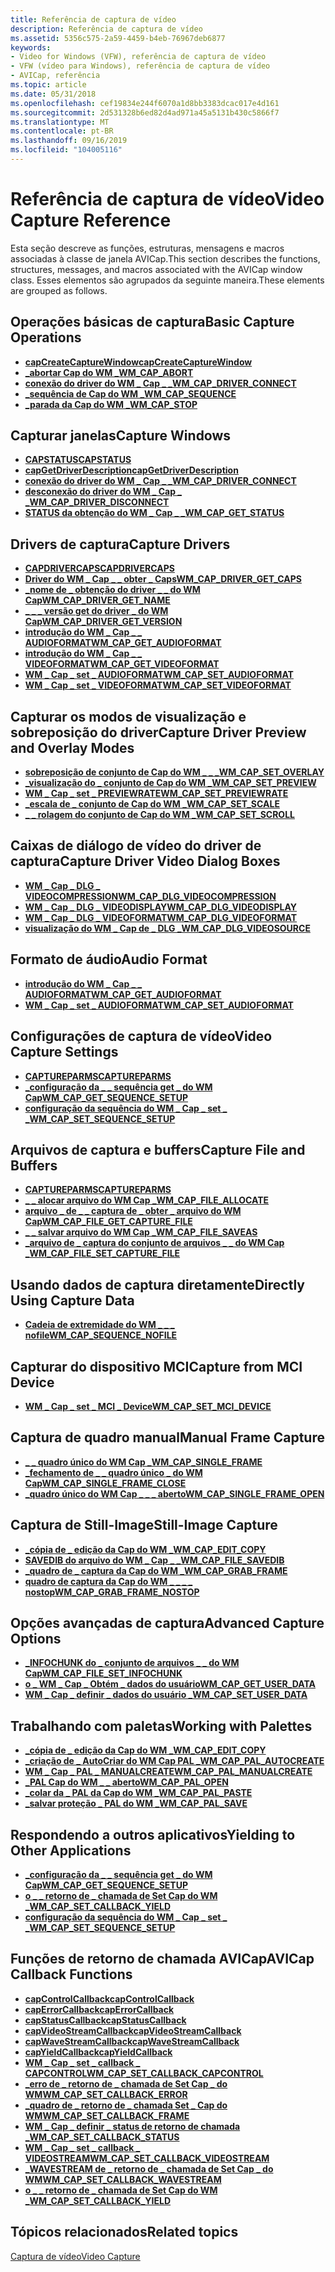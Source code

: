 ```yaml
---
title: Referência de captura de vídeo
description: Referência de captura de vídeo
ms.assetid: 5356c575-2a59-4459-b4eb-76967deb6877
keywords:
- Video for Windows (VFW), referência de captura de vídeo
- VFW (vídeo para Windows), referência de captura de vídeo
- AVICap, referência
ms.topic: article
ms.date: 05/31/2018
ms.openlocfilehash: cef19834e244f6070a1d8bb3383dcac017e4d161
ms.sourcegitcommit: 2d531328b6ed82d4ad971a45a5131b430c5866f7
ms.translationtype: MT
ms.contentlocale: pt-BR
ms.lasthandoff: 09/16/2019
ms.locfileid: "104005116"
---
```

# <a name="video-capture-reference"></a><span data-ttu-id="320b1-106">Referência de captura de vídeo</span><span class="sxs-lookup"><span data-stu-id="320b1-106">Video Capture Reference</span></span>

<span data-ttu-id="320b1-107">Esta seção descreve as funções, estruturas, mensagens e macros associadas à classe de janela AVICap.</span><span class="sxs-lookup"><span data-stu-id="320b1-107">This section describes the functions, structures, messages, and macros associated with the AVICap window class.</span></span> <span data-ttu-id="320b1-108">Esses elementos são agrupados da seguinte maneira.</span><span class="sxs-lookup"><span data-stu-id="320b1-108">These elements are grouped as follows.</span></span>

## <a name="basic-capture-operations"></a><span data-ttu-id="320b1-109">Operações básicas de captura</span><span class="sxs-lookup"><span data-stu-id="320b1-109">Basic Capture Operations</span></span>

-   [<span data-ttu-id="320b1-110">**capCreateCaptureWindow**</span><span class="sxs-lookup"><span data-stu-id="320b1-110">**capCreateCaptureWindow**</span></span>](/windows/desktop/api/Vfw/nf-vfw-capcreatecapturewindowa)
-   [<span data-ttu-id="320b1-111">**\_abortar Cap do WM \_**</span><span class="sxs-lookup"><span data-stu-id="320b1-111">**WM\_CAP\_ABORT**</span></span>](wm-cap-abort.md)
-   [<span data-ttu-id="320b1-112">**conexão do driver do WM \_ Cap \_ \_**</span><span class="sxs-lookup"><span data-stu-id="320b1-112">**WM\_CAP\_DRIVER\_CONNECT**</span></span>](wm-cap-driver-connect.md)
-   [<span data-ttu-id="320b1-113">**\_sequência de Cap do WM \_**</span><span class="sxs-lookup"><span data-stu-id="320b1-113">**WM\_CAP\_SEQUENCE**</span></span>](wm-cap-sequence.md)
-   [<span data-ttu-id="320b1-114">**\_parada da Cap do WM \_**</span><span class="sxs-lookup"><span data-stu-id="320b1-114">**WM\_CAP\_STOP**</span></span>](wm-cap-stop.md)

## <a name="capture-windows"></a><span data-ttu-id="320b1-115">Capturar janelas</span><span class="sxs-lookup"><span data-stu-id="320b1-115">Capture Windows</span></span>

-   [<span data-ttu-id="320b1-116">**CAPSTATUS**</span><span class="sxs-lookup"><span data-stu-id="320b1-116">**CAPSTATUS**</span></span>](/windows/win32/api/vfw/ns-vfw-capstatus)
-   [<span data-ttu-id="320b1-117">**capGetDriverDescription**</span><span class="sxs-lookup"><span data-stu-id="320b1-117">**capGetDriverDescription**</span></span>](/windows/desktop/api/Vfw/nf-vfw-capgetdriverdescriptiona)
-   [<span data-ttu-id="320b1-118">**conexão do driver do WM \_ Cap \_ \_**</span><span class="sxs-lookup"><span data-stu-id="320b1-118">**WM\_CAP\_DRIVER\_CONNECT**</span></span>](wm-cap-driver-connect.md)
-   [<span data-ttu-id="320b1-119">**desconexão do driver do WM \_ Cap \_ \_**</span><span class="sxs-lookup"><span data-stu-id="320b1-119">**WM\_CAP\_DRIVER\_DISCONNECT**</span></span>](wm-cap-driver-disconnect.md)
-   [<span data-ttu-id="320b1-120">**STATUS da obtenção do WM \_ Cap \_ \_**</span><span class="sxs-lookup"><span data-stu-id="320b1-120">**WM\_CAP\_GET\_STATUS**</span></span>](wm-cap-get-status.md)

## <a name="capture-drivers"></a><span data-ttu-id="320b1-121">Drivers de captura</span><span class="sxs-lookup"><span data-stu-id="320b1-121">Capture Drivers</span></span>

-   [<span data-ttu-id="320b1-122">**CAPDRIVERCAPS**</span><span class="sxs-lookup"><span data-stu-id="320b1-122">**CAPDRIVERCAPS**</span></span>](/windows/win32/api/vfw/ns-vfw-capdrivercaps)
-   [<span data-ttu-id="320b1-123">**Driver do WM \_ Cap \_ \_ obter \_ Caps**</span><span class="sxs-lookup"><span data-stu-id="320b1-123">**WM\_CAP\_DRIVER\_GET\_CAPS**</span></span>](wm-cap-driver-get-caps.md)
-   [<span data-ttu-id="320b1-124">**\_nome de \_ obtenção do driver \_ \_ do WM Cap**</span><span class="sxs-lookup"><span data-stu-id="320b1-124">**WM\_CAP\_DRIVER\_GET\_NAME**</span></span>](wm-cap-driver-get-name.md)
-   [<span data-ttu-id="320b1-125">**\_ \_ \_ versão get do driver \_ do WM Cap**</span><span class="sxs-lookup"><span data-stu-id="320b1-125">**WM\_CAP\_DRIVER\_GET\_VERSION**</span></span>](wm-cap-driver-get-version.md)
-   [<span data-ttu-id="320b1-126">**introdução do WM \_ Cap \_ \_ AUDIOFORMAT**</span><span class="sxs-lookup"><span data-stu-id="320b1-126">**WM\_CAP\_GET\_AUDIOFORMAT**</span></span>](wm-cap-get-audioformat.md)
-   [<span data-ttu-id="320b1-127">**introdução do WM \_ Cap \_ \_ VIDEOFORMAT**</span><span class="sxs-lookup"><span data-stu-id="320b1-127">**WM\_CAP\_GET\_VIDEOFORMAT**</span></span>](wm-cap-get-videoformat.md)
-   [<span data-ttu-id="320b1-128">**WM \_ Cap \_ set \_ AUDIOFORMAT**</span><span class="sxs-lookup"><span data-stu-id="320b1-128">**WM\_CAP\_SET\_AUDIOFORMAT**</span></span>](wm-cap-set-audioformat.md)
-   [<span data-ttu-id="320b1-129">**WM \_ Cap \_ set \_ VIDEOFORMAT**</span><span class="sxs-lookup"><span data-stu-id="320b1-129">**WM\_CAP\_SET\_VIDEOFORMAT**</span></span>](wm-cap-set-videoformat.md)

## <a name="capture-driver-preview-and-overlay-modes"></a><span data-ttu-id="320b1-130">Capturar os modos de visualização e sobreposição do driver</span><span class="sxs-lookup"><span data-stu-id="320b1-130">Capture Driver Preview and Overlay Modes</span></span>

-   [<span data-ttu-id="320b1-131">**sobreposição de conjunto de Cap do WM \_ \_ \_**</span><span class="sxs-lookup"><span data-stu-id="320b1-131">**WM\_CAP\_SET\_OVERLAY**</span></span>](wm-cap-set-overlay.md)
-   [<span data-ttu-id="320b1-132">**\_visualização do \_ conjunto de Cap do WM \_**</span><span class="sxs-lookup"><span data-stu-id="320b1-132">**WM\_CAP\_SET\_PREVIEW**</span></span>](wm-cap-set-preview.md)
-   [<span data-ttu-id="320b1-133">**WM \_ Cap \_ set \_ PREVIEWRATE**</span><span class="sxs-lookup"><span data-stu-id="320b1-133">**WM\_CAP\_SET\_PREVIEWRATE**</span></span>](wm-cap-set-previewrate.md)
-   [<span data-ttu-id="320b1-134">**\_escala de \_ conjunto de Cap do WM \_**</span><span class="sxs-lookup"><span data-stu-id="320b1-134">**WM\_CAP\_SET\_SCALE**</span></span>](wm-cap-set-scale.md)
-   [<span data-ttu-id="320b1-135">**\_ \_ rolagem do conjunto de Cap do WM \_**</span><span class="sxs-lookup"><span data-stu-id="320b1-135">**WM\_CAP\_SET\_SCROLL**</span></span>](wm-cap-set-scroll.md)

## <a name="capture-driver-video-dialog-boxes"></a><span data-ttu-id="320b1-136">Caixas de diálogo de vídeo do driver de captura</span><span class="sxs-lookup"><span data-stu-id="320b1-136">Capture Driver Video Dialog Boxes</span></span>

-   [<span data-ttu-id="320b1-137">**WM \_ Cap \_ DLG \_ VIDEOCOMPRESSION**</span><span class="sxs-lookup"><span data-stu-id="320b1-137">**WM\_CAP\_DLG\_VIDEOCOMPRESSION**</span></span>](wm-cap-dlg-videocompression.md)
-   [<span data-ttu-id="320b1-138">**WM \_ Cap \_ DLG \_ VIDEODISPLAY**</span><span class="sxs-lookup"><span data-stu-id="320b1-138">**WM\_CAP\_DLG\_VIDEODISPLAY**</span></span>](wm-cap-dlg-videodisplay.md)
-   [<span data-ttu-id="320b1-139">**WM \_ Cap \_ DLG \_ VIDEOFORMAT**</span><span class="sxs-lookup"><span data-stu-id="320b1-139">**WM\_CAP\_DLG\_VIDEOFORMAT**</span></span>](wm-cap-dlg-videoformat.md)
-   [<span data-ttu-id="320b1-140">**visualização do WM \_ Cap de \_ DLG \_**</span><span class="sxs-lookup"><span data-stu-id="320b1-140">**WM\_CAP\_DLG\_VIDEOSOURCE**</span></span>](wm-cap-dlg-videosource.md)

## <a name="audio-format"></a><span data-ttu-id="320b1-141">Formato de áudio</span><span class="sxs-lookup"><span data-stu-id="320b1-141">Audio Format</span></span>

-   [<span data-ttu-id="320b1-142">**introdução do WM \_ Cap \_ \_ AUDIOFORMAT**</span><span class="sxs-lookup"><span data-stu-id="320b1-142">**WM\_CAP\_GET\_AUDIOFORMAT**</span></span>](wm-cap-get-audioformat.md)
-   [<span data-ttu-id="320b1-143">**WM \_ Cap \_ set \_ AUDIOFORMAT**</span><span class="sxs-lookup"><span data-stu-id="320b1-143">**WM\_CAP\_SET\_AUDIOFORMAT**</span></span>](wm-cap-set-audioformat.md)

## <a name="video-capture-settings"></a><span data-ttu-id="320b1-144">Configurações de captura de vídeo</span><span class="sxs-lookup"><span data-stu-id="320b1-144">Video Capture Settings</span></span>

-   [<span data-ttu-id="320b1-145">**CAPTUREPARMS**</span><span class="sxs-lookup"><span data-stu-id="320b1-145">**CAPTUREPARMS**</span></span>](/windows/win32/api/vfw/ns-vfw-captureparms)
-   [<span data-ttu-id="320b1-146">**\_configuração da \_ \_ sequência get \_ do WM Cap**</span><span class="sxs-lookup"><span data-stu-id="320b1-146">**WM\_CAP\_GET\_SEQUENCE\_SETUP**</span></span>](wm-cap-get-sequence-setup.md)
-   [<span data-ttu-id="320b1-147">**configuração da sequência do WM \_ Cap \_ set \_ \_**</span><span class="sxs-lookup"><span data-stu-id="320b1-147">**WM\_CAP\_SET\_SEQUENCE\_SETUP**</span></span>](wm-cap-set-sequence-setup.md)

## <a name="capture-file-and-buffers"></a><span data-ttu-id="320b1-148">Arquivos de captura e buffers</span><span class="sxs-lookup"><span data-stu-id="320b1-148">Capture File and Buffers</span></span>

-   [<span data-ttu-id="320b1-149">**CAPTUREPARMS**</span><span class="sxs-lookup"><span data-stu-id="320b1-149">**CAPTUREPARMS**</span></span>](/windows/win32/api/vfw/ns-vfw-captureparms)
-   [<span data-ttu-id="320b1-150">**\_ \_ alocar arquivo do WM Cap \_**</span><span class="sxs-lookup"><span data-stu-id="320b1-150">**WM\_CAP\_FILE\_ALLOCATE**</span></span>](wm-cap-file-allocate.md)
-   [<span data-ttu-id="320b1-151">**arquivo \_ de \_ \_ captura de \_ obter \_ arquivo do WM Cap**</span><span class="sxs-lookup"><span data-stu-id="320b1-151">**WM\_CAP\_FILE\_GET\_CAPTURE\_FILE**</span></span>](wm-cap-file-get-capture-file.md)
-   [<span data-ttu-id="320b1-152">**\_ \_ salvar arquivo do WM Cap \_**</span><span class="sxs-lookup"><span data-stu-id="320b1-152">**WM\_CAP\_FILE\_SAVEAS**</span></span>](wm-cap-file-saveas.md)
-   [<span data-ttu-id="320b1-153">**\_arquivo de \_ captura do conjunto de arquivos \_ \_ do WM Cap \_**</span><span class="sxs-lookup"><span data-stu-id="320b1-153">**WM\_CAP\_FILE\_SET\_CAPTURE\_FILE**</span></span>](wm-cap-file-set-capture-file.md)

## <a name="directly-using-capture-data"></a><span data-ttu-id="320b1-154">Usando dados de captura diretamente</span><span class="sxs-lookup"><span data-stu-id="320b1-154">Directly Using Capture Data</span></span>

-   [<span data-ttu-id="320b1-155">**Cadeia de extremidade do WM \_ \_ \_ nofile**</span><span class="sxs-lookup"><span data-stu-id="320b1-155">**WM\_CAP\_SEQUENCE\_NOFILE**</span></span>](wm-cap-sequence-nofile.md)

## <a name="capture-from-mci-device"></a><span data-ttu-id="320b1-156">Capturar do dispositivo MCI</span><span class="sxs-lookup"><span data-stu-id="320b1-156">Capture from MCI Device</span></span>

-   [<span data-ttu-id="320b1-157">**WM \_ Cap \_ set \_ MCI \_ Device**</span><span class="sxs-lookup"><span data-stu-id="320b1-157">**WM\_CAP\_SET\_MCI\_DEVICE**</span></span>](wm-cap-set-mci-device.md)

## <a name="manual-frame-capture"></a><span data-ttu-id="320b1-158">Captura de quadro manual</span><span class="sxs-lookup"><span data-stu-id="320b1-158">Manual Frame Capture</span></span>

-   [<span data-ttu-id="320b1-159">**\_ \_ quadro único do WM Cap \_**</span><span class="sxs-lookup"><span data-stu-id="320b1-159">**WM\_CAP\_SINGLE\_FRAME**</span></span>](wm-cap-single-frame.md)
-   [<span data-ttu-id="320b1-160">**\_fechamento de \_ \_ quadro único \_ do WM Cap**</span><span class="sxs-lookup"><span data-stu-id="320b1-160">**WM\_CAP\_SINGLE\_FRAME\_CLOSE**</span></span>](wm-cap-single-frame-close.md)
-   [<span data-ttu-id="320b1-161">**\_quadro único do WM Cap \_ \_ \_ aberto**</span><span class="sxs-lookup"><span data-stu-id="320b1-161">**WM\_CAP\_SINGLE\_FRAME\_OPEN**</span></span>](wm-cap-single-frame-open.md)

## <a name="still-image-capture"></a><span data-ttu-id="320b1-162">Captura de Still-Image</span><span class="sxs-lookup"><span data-stu-id="320b1-162">Still-Image Capture</span></span>

-   [<span data-ttu-id="320b1-163">**\_cópia de \_ edição da Cap do WM \_**</span><span class="sxs-lookup"><span data-stu-id="320b1-163">**WM\_CAP\_EDIT\_COPY**</span></span>](wm-cap-edit-copy.md)
-   [<span data-ttu-id="320b1-164">**SAVEDIB do arquivo do WM \_ Cap \_ \_**</span><span class="sxs-lookup"><span data-stu-id="320b1-164">**WM\_CAP\_FILE\_SAVEDIB**</span></span>](wm-cap-file-savedib.md)
-   [<span data-ttu-id="320b1-165">**\_quadro de \_ captura da Cap do WM \_**</span><span class="sxs-lookup"><span data-stu-id="320b1-165">**WM\_CAP\_GRAB\_FRAME**</span></span>](wm-cap-grab-frame.md)
-   [<span data-ttu-id="320b1-166">**quadro de captura da Cap do WM \_ \_ \_ \_ nostop**</span><span class="sxs-lookup"><span data-stu-id="320b1-166">**WM\_CAP\_GRAB\_FRAME\_NOSTOP**</span></span>](wm-cap-grab-frame-nostop.md)

## <a name="advanced-capture-options"></a><span data-ttu-id="320b1-167">Opções avançadas de captura</span><span class="sxs-lookup"><span data-stu-id="320b1-167">Advanced Capture Options</span></span>

-   [<span data-ttu-id="320b1-168">**\_INFOCHUNK do \_ conjunto de arquivos \_ \_ do WM Cap**</span><span class="sxs-lookup"><span data-stu-id="320b1-168">**WM\_CAP\_FILE\_SET\_INFOCHUNK**</span></span>](wm-cap-file-set-infochunk.md)
-   [<span data-ttu-id="320b1-169">**o \_ WM \_ Cap \_ Obtém \_ dados do usuário**</span><span class="sxs-lookup"><span data-stu-id="320b1-169">**WM\_CAP\_GET\_USER\_DATA**</span></span>](wm-cap-get-user-data.md)
-   [<span data-ttu-id="320b1-170">**WM \_ Cap \_ definir \_ dados do usuário \_**</span><span class="sxs-lookup"><span data-stu-id="320b1-170">**WM\_CAP\_SET\_USER\_DATA**</span></span>](wm-cap-set-user-data.md)

## <a name="working-with-palettes"></a><span data-ttu-id="320b1-171">Trabalhando com paletas</span><span class="sxs-lookup"><span data-stu-id="320b1-171">Working with Palettes</span></span>

-   [<span data-ttu-id="320b1-172">**\_cópia de \_ edição da Cap do WM \_**</span><span class="sxs-lookup"><span data-stu-id="320b1-172">**WM\_CAP\_EDIT\_COPY**</span></span>](wm-cap-edit-copy.md)
-   [<span data-ttu-id="320b1-173">**\_criação de \_ AutoCriar do WM Cap PAL \_**</span><span class="sxs-lookup"><span data-stu-id="320b1-173">**WM\_CAP\_PAL\_AUTOCREATE**</span></span>](wm-cap-pal-autocreate.md)
-   [<span data-ttu-id="320b1-174">**WM \_ Cap \_ PAL \_ MANUALCREATE**</span><span class="sxs-lookup"><span data-stu-id="320b1-174">**WM\_CAP\_PAL\_MANUALCREATE**</span></span>](wm-cap-pal-manualcreate.md)
-   [<span data-ttu-id="320b1-175">**\_PAL Cap do WM \_ \_ aberto**</span><span class="sxs-lookup"><span data-stu-id="320b1-175">**WM\_CAP\_PAL\_OPEN**</span></span>](wm-cap-pal-open.md)
-   [<span data-ttu-id="320b1-176">**\_colar da \_ PAL da Cap do WM \_**</span><span class="sxs-lookup"><span data-stu-id="320b1-176">**WM\_CAP\_PAL\_PASTE**</span></span>](wm-cap-pal-paste.md)
-   [<span data-ttu-id="320b1-177">**\_salvar proteção \_ PAL do WM \_**</span><span class="sxs-lookup"><span data-stu-id="320b1-177">**WM\_CAP\_PAL\_SAVE**</span></span>](wm-cap-pal-save.md)

## <a name="yielding-to-other-applications"></a><span data-ttu-id="320b1-178">Respondendo a outros aplicativos</span><span class="sxs-lookup"><span data-stu-id="320b1-178">Yielding to Other Applications</span></span>

-   [<span data-ttu-id="320b1-179">**\_configuração da \_ \_ sequência get \_ do WM Cap**</span><span class="sxs-lookup"><span data-stu-id="320b1-179">**WM\_CAP\_GET\_SEQUENCE\_SETUP**</span></span>](wm-cap-get-sequence-setup.md)
-   [<span data-ttu-id="320b1-180">**o \_ \_ retorno de \_ chamada de Set Cap do WM \_**</span><span class="sxs-lookup"><span data-stu-id="320b1-180">**WM\_CAP\_SET\_CALLBACK\_YIELD**</span></span>](wm-cap-set-callback-yield.md)
-   [<span data-ttu-id="320b1-181">**configuração da sequência do WM \_ Cap \_ set \_ \_**</span><span class="sxs-lookup"><span data-stu-id="320b1-181">**WM\_CAP\_SET\_SEQUENCE\_SETUP**</span></span>](wm-cap-set-sequence-setup.md)

## <a name="avicap-callback-functions"></a><span data-ttu-id="320b1-182">Funções de retorno de chamada AVICap</span><span class="sxs-lookup"><span data-stu-id="320b1-182">AVICap Callback Functions</span></span>

-   [<span data-ttu-id="320b1-183">**capControlCallback**</span><span class="sxs-lookup"><span data-stu-id="320b1-183">**capControlCallback**</span></span>](/windows/desktop/api/Vfw/nc-vfw-capcontrolcallback)
-   [<span data-ttu-id="320b1-184">**capErrorCallback**</span><span class="sxs-lookup"><span data-stu-id="320b1-184">**capErrorCallback**</span></span>](/windows/desktop/api/Vfw/nc-vfw-caperrorcallbacka)
-   [<span data-ttu-id="320b1-185">**capStatusCallback**</span><span class="sxs-lookup"><span data-stu-id="320b1-185">**capStatusCallback**</span></span>](/windows/desktop/api/Vfw/nc-vfw-capstatuscallbacka)
-   [<span data-ttu-id="320b1-186">**capVideoStreamCallback**</span><span class="sxs-lookup"><span data-stu-id="320b1-186">**capVideoStreamCallback**</span></span>](/windows/desktop/api/Vfw/nc-vfw-capvideocallback)
-   [<span data-ttu-id="320b1-187">**capWaveStreamCallback**</span><span class="sxs-lookup"><span data-stu-id="320b1-187">**capWaveStreamCallback**</span></span>](/windows/desktop/api/Vfw/nc-vfw-capwavecallback)
-   [<span data-ttu-id="320b1-188">**capYieldCallback**</span><span class="sxs-lookup"><span data-stu-id="320b1-188">**capYieldCallback**</span></span>](/windows/desktop/api/Vfw/nc-vfw-capyieldcallback)
-   [<span data-ttu-id="320b1-189">**WM \_ Cap \_ set \_ callback \_ CAPCONTROL**</span><span class="sxs-lookup"><span data-stu-id="320b1-189">**WM\_CAP\_SET\_CALLBACK\_CAPCONTROL**</span></span>](wm-cap-set-callback-capcontrol.md)
-   [<span data-ttu-id="320b1-190">**\_erro de \_ retorno de \_ chamada de Set Cap \_ do WM**</span><span class="sxs-lookup"><span data-stu-id="320b1-190">**WM\_CAP\_SET\_CALLBACK\_ERROR**</span></span>](wm-cap-set-callback-error.md)
-   [<span data-ttu-id="320b1-191">**\_quadro de \_ retorno de \_ chamada Set \_ Cap do WM**</span><span class="sxs-lookup"><span data-stu-id="320b1-191">**WM\_CAP\_SET\_CALLBACK\_FRAME**</span></span>](wm-cap-set-callback-frame.md)
-   [<span data-ttu-id="320b1-192">**WM \_ Cap \_ definir \_ status de retorno de chamada \_**</span><span class="sxs-lookup"><span data-stu-id="320b1-192">**WM\_CAP\_SET\_CALLBACK\_STATUS**</span></span>](wm-cap-set-callback-status.md)
-   [<span data-ttu-id="320b1-193">**WM \_ Cap \_ set \_ callback \_ VIDEOSTREAM**</span><span class="sxs-lookup"><span data-stu-id="320b1-193">**WM\_CAP\_SET\_CALLBACK\_VIDEOSTREAM**</span></span>](wm-cap-set-callback-videostream.md)
-   [<span data-ttu-id="320b1-194">**\_WAVESTREAM de \_ retorno de \_ chamada de Set Cap \_ do WM**</span><span class="sxs-lookup"><span data-stu-id="320b1-194">**WM\_CAP\_SET\_CALLBACK\_WAVESTREAM**</span></span>](wm-cap-set-callback-wavestream.md)
-   [<span data-ttu-id="320b1-195">**o \_ \_ retorno de \_ chamada de Set Cap do WM \_**</span><span class="sxs-lookup"><span data-stu-id="320b1-195">**WM\_CAP\_SET\_CALLBACK\_YIELD**</span></span>](wm-cap-set-callback-yield.md)

## <a name="related-topics"></a><span data-ttu-id="320b1-196">Tópicos relacionados</span><span class="sxs-lookup"><span data-stu-id="320b1-196">Related topics</span></span>

<dl> <dt>

[<span data-ttu-id="320b1-197">Captura de vídeo</span><span class="sxs-lookup"><span data-stu-id="320b1-197">Video Capture</span></span>](video-capture.md)
</dt> </dl>

 

 




